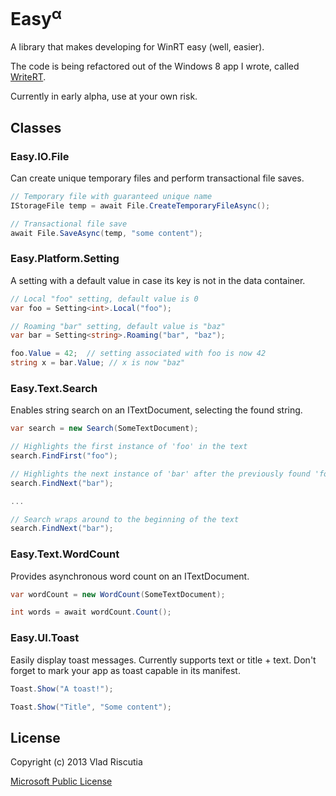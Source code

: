 Easy<sup>α</sup> 
====

A library that makes developing for WinRT easy (well, easier).

The code is being refactored out of the Windows 8 app I wrote, called
[WriteRT](http://vladris.com/writert).

Currently in early alpha, use at your own risk.

Classes
-------

### Easy.IO.File

Can create unique temporary files and perform transactional file saves.

```csharp
// Temporary file with guaranteed unique name
IStorageFile temp = await File.CreateTemporaryFileAsync();

// Transactional file save
await File.SaveAsync(temp, "some content");
```

### Easy.Platform.Setting

A setting with a default value in case its key is not in the data container.

```csharp
// Local "foo" setting, default value is 0
var foo = Setting<int>.Local("foo");

// Roaming "bar" setting, default value is "baz"
var bar = Setting<string>.Roaming("bar", "baz");

foo.Value = 42;  // setting associated with foo is now 42
string x = bar.Value; // x is now "baz"
```

### Easy.Text.Search

Enables string search on an ITextDocument, selecting the found string.

```csharp
var search = new Search(SomeTextDocument);

// Highlights the first instance of 'foo' in the text
search.FindFirst("foo"); 

// Highlights the next instance of 'bar' after the previously found 'foo'
search.FindNext("bar"); 

...

// Search wraps around to the beginning of the text
search.FindNext("bar"); 
```

### Easy.Text.WordCount

Provides asynchronous word count on an ITextDocument.

```csharp
var wordCount = new WordCount(SomeTextDocument);

int words = await wordCount.Count(); 
```

### Easy.UI.Toast

Easily display toast messages. Currently supports text or title + text.
Don't forget to mark your app as toast capable in its manifest.

```csharp
Toast.Show("A toast!");

Toast.Show("Title", "Some content");
```

License
-------

Copyright (c) 2013 Vlad Riscutia

[Microsoft Public License](http://opensource.org/licenses/ms-pl)

